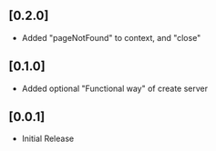 ## [0.2.0] 
* Added "pageNotFound" to context, and "close"

## [0.1.0] 
* Added optional "Functional way" of create server

## [0.0.1] 
* Initial Release

